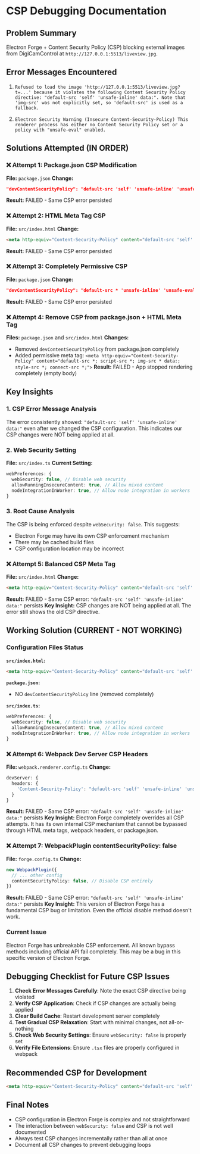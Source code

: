 # CSP Debugging Documentation

## Problem Summary
Electron Forge + Content Security Policy (CSP) blocking external images from DigiCamControl at `http://127.0.0.1:5513/liveview.jpg`.

## Error Messages Encountered
1. `Refused to load the image 'http://127.0.0.1:5513/liveview.jpg?t=...' because it violates the following Content Security Policy directive: "default-src 'self' 'unsafe-inline' data:". Note that 'img-src' was not explicitly set, so 'default-src' is used as a fallback.`

2. `Electron Security Warning (Insecure Content-Security-Policy) This renderer process has either no Content Security Policy set or a policy with "unsafe-eval" enabled.`

## Solutions Attempted (IN ORDER)

### ❌ Attempt 1: Package.json CSP Modification
**File:** `package.json`
**Change:**
```json
"devContentSecurityPolicy": "default-src 'self' 'unsafe-inline' 'unsafe-eval'; connect-src 'self' http://localhost:* ws://localhost:*; img-src 'self' http://127.0.0.1:* data:;"
```
**Result:** FAILED - Same CSP error persisted

### ❌ Attempt 2: HTML Meta Tag CSP
**File:** `src/index.html`
**Change:**
```html
<meta http-equiv="Content-Security-Policy" content="default-src 'self' 'unsafe-inline' 'unsafe-eval'; img-src 'self' http://127.0.0.1:* data:; connect-src 'self' http://localhost:* ws://localhost:*;">
```
**Result:** FAILED - Same CSP error persisted

### ❌ Attempt 3: Completely Permissive CSP
**File:** `package.json`
**Change:**
```json
"devContentSecurityPolicy": "default-src * 'unsafe-inline' 'unsafe-eval'; script-src * 'unsafe-inline' 'unsafe-eval'; img-src * data:; connect-src *; style-src * 'unsafe-inline';"
```
**Result:** FAILED - Same CSP error persisted

### ❌ Attempt 4: Remove CSP from package.json + HTML Meta Tag
**Files:** `package.json` and `src/index.html`
**Changes:**
- Removed `devContentSecurityPolicy` from package.json completely
- Added permissive meta tag: `<meta http-equiv="Content-Security-Policy" content="default-src *; script-src *; img-src * data:; style-src *; connect-src *;">`
**Result:** FAILED - App stopped rendering completely (empty body)

## Key Insights

### 1. CSP Error Message Analysis
The error consistently showed: `"default-src 'self' 'unsafe-inline' data:"` even after we changed the CSP configuration. This indicates our CSP changes were NOT being applied at all.

### 2. Web Security Setting
**File:** `src/index.ts`
**Current Setting:**
```typescript
webPreferences: {
  webSecurity: false, // Disable web security
  allowRunningInsecureContent: true, // Allow mixed content
  nodeIntegrationInWorker: true, // Allow node integration in workers
}
```

### 3. Root Cause Analysis
The CSP is being enforced despite `webSecurity: false`. This suggests:
- Electron Forge may have its own CSP enforcement mechanism
- There may be cached build files
- CSP configuration location may be incorrect

### ❌ Attempt 5: Balanced CSP Meta Tag
**File:** `src/index.html`
**Change:**
```html
<meta http-equiv="Content-Security-Policy" content="default-src 'self' 'unsafe-inline' 'unsafe-eval'; script-src 'self' 'unsafe-inline' 'unsafe-eval'; img-src 'self' http://127.0.0.1:* data:; style-src 'self' 'unsafe-inline'; connect-src 'self' http://localhost:* ws://localhost:* http://127.0.0.1:*;">
```
**Result:** FAILED - Same CSP error: `"default-src 'self' 'unsafe-inline' data:"` persists
**Key Insight:** CSP changes are NOT being applied at all. The error still shows the old CSP directive.

## Working Solution (CURRENT - NOT WORKING)

### Configuration Files Status

**`src/index.html`:**
```html
<meta http-equiv="Content-Security-Policy" content="default-src 'self' 'unsafe-inline' 'unsafe-eval'; script-src 'self' 'unsafe-inline' 'unsafe-eval'; img-src 'self' http://127.0.0.1:* data:; style-src 'self' 'unsafe-inline'; connect-src 'self' http://localhost:* ws://localhost:* http://127.0.0.1:*;">
```

**`package.json`:**
- NO `devContentSecurityPolicy` line (removed completely)

**`src/index.ts`:**
```typescript
webPreferences: {
  webSecurity: false, // Disable web security
  allowRunningInsecureContent: true, // Allow mixed content
  nodeIntegrationInWorker: true, // Allow node integration in workers
}
```

### ❌ Attempt 6: Webpack Dev Server CSP Headers
**File:** `webpack.renderer.config.ts`
**Change:**
```typescript
devServer: {
  headers: {
    'Content-Security-Policy': "default-src 'self' 'unsafe-inline' 'unsafe-eval'; script-src 'self' 'unsafe-inline' 'unsafe-eval'; img-src 'self' http://127.0.0.1:* data:; style-src 'self' 'unsafe-inline'; connect-src 'self' http://localhost:* ws://localhost:* http://127.0.0.1:*;"
  }
}
```
**Result:** FAILED - Same CSP error: `"default-src 'self' 'unsafe-inline' data:"` persists
**Key Insight:** Electron Forge completely overrides all CSP attempts. It has its own internal CSP mechanism that cannot be bypassed through HTML meta tags, webpack headers, or package.json.

### ❌ Attempt 7: WebpackPlugin contentSecurityPolicy: false
**File:** `forge.config.ts`
**Change:**
```typescript
new WebpackPlugin({
  // ... other config
  contentSecurityPolicy: false, // Disable CSP entirely
})
```
**Result:** FAILED - Same CSP error: `"default-src 'self' 'unsafe-inline' data:"` persists
**Key Insight:** This version of Electron Forge has a fundamental CSP bug or limitation. Even the official disable method doesn't work.

### Current Issue
Electron Forge has unbreakable CSP enforcement. All known bypass methods including official API fail completely. This may be a bug in this specific version of Electron Forge.

## Debugging Checklist for Future CSP Issues

1. **Check Error Messages Carefully**: Note the exact CSP directive being violated
2. **Verify CSP Application**: Check if CSP changes are actually being applied
3. **Clear Build Cache**: Restart development server completely
4. **Test Gradual CSP Relaxation**: Start with minimal changes, not all-or-nothing
5. **Check Web Security Settings**: Ensure `webSecurity: false` is properly set
6. **Verify File Extensions**: Ensure `.tsx` files are properly configured in webpack

## Recommended CSP for Development
```html
<meta http-equiv="Content-Security-Policy" content="default-src 'self' 'unsafe-inline' 'unsafe-eval'; img-src 'self' http://127.0.0.1:* data:; connect-src 'self' http://localhost:* ws://localhost:* http://127.0.0.1:*;">
```

## Final Notes
- CSP configuration in Electron Forge is complex and not straightforward
- The interaction between `webSecurity: false` and CSP is not well documented
- Always test CSP changes incrementally rather than all at once
- Document all CSP changes to prevent debugging loops